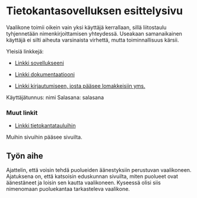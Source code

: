 # Tietokantasovelluksen esittelysivu

Vaalikone toimii oikein vain yksi käyttäjä kerrallaan, sillä liitostaulu tyhjennetään nimenkirjoittamisen yhteydessä. Useakaan samanaikainen käyttäjä ei silti aiheuta varsinaista virhettä, mutta toiminnallisuus kärsii.


Yleisiä linkkejä:


* [Linkki sovellukseeni](http://pepa.users.cs.helsinki.fi/vaalikoneisto)
* [Linkki dokumentaatiooni](https://github.com/pidrmasiin/Tsoha-Bootstrap/blob/master/doc/dokumentaatio.pdf)


* [Linkki kirjautumiseen, josta pääsee lomakkeisiin yms.](http://pepa.users.cs.helsinki.fi/vaalikoneisto/hallinto)

Käyttäjätunnus: nimi
Salasana: salasana

### Muut linkit

* [Linkki tietokantatauluihin](http://pepa.users.cs.helsinki.fi/vaalikoneisto/tietokantayhteys)

Muihin sivuihin pääsee sivuilta. 

## Työn aihe

Ajattelin, että voisin tehdä puolueiden äänestyksiin perustuvan vaalikoneen. Ajatuksena on, että katsoisin eduskunnan sivuilta, miten puolueet ovat äänestäneet ja loisin sen kautta vaalikoneen. Kyseessä olisi siis nimenomaan puoluekantaa tarkasteleva vaalikone. 
